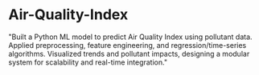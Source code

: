 # Air-Quality-Index
"Built a Python ML model to predict Air Quality Index using pollutant data. Applied preprocessing, feature engineering, and regression/time-series algorithms. Visualized trends and pollutant impacts, designing a modular system for scalability and real-time integration."
